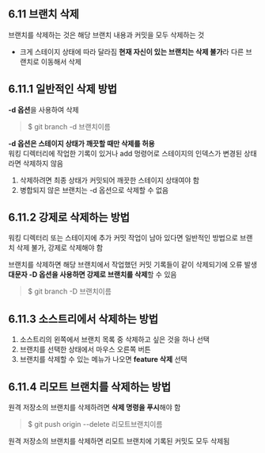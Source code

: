 ## 6.11 브랜치 삭제
브랜치를 삭제하는 것은 해당 브랜치 내용과 커밋을 모두 삭제하는 것
  + 크게 스테이지 상태에 따라 달라짐
**현재 자신이 있는 브랜치는 삭제 불가**라 다른 브랜치로 이동해서 삭제


## 6.11.1 일반적인 삭제 방법
**-d 옵션**을 사용하여 삭제
> $ git branch -d 브랜치이름

**-d 옵션은 스테이지 상태가 깨끗할 때만 삭제를 허용** <br>
워킹 디렉터리에 작업한 기록이 있거나 add 멍령어로 스테이지의 인덱스가 변경된 상태라면 삭제하지 않음
1. 삭제하려면 최종 상태가 커밋되어 깨끗한 스테이지 상태여야 함
2. 병합되지 않은 브랜치는 -d 옵션으로 삭제할 수 없음


## 6.11.2 강제로 삭제하는 방법
워킹 디렉터리 또는 스테이지에 추가 커밋 작업이 남아 있다면 일반적인 방법으로 브랜치 삭제 불가, 강제로 삭제해야 함

브랜치를 삭제하면 해당 브랜치에서 작업했던 커밋 기록들이 같이 삭제되기에 오류 발생 <br>
**대문자 -D 옵션을 사용하면 강제로 브랜치를 삭제**할 수 있음
> $ git branch -D 브랜치이름


## 6.11.3 소스트리에서 삭제하는 방법
1. 소스트리의 왼쪽에서 브랜치 목록 중 삭제하고 싶은 것을 하나 선택
2. 브랜치를 선택한 상태에서 마우스 오른쪽 버튼
3. 브랜치를 삭제할 수 있는 메뉴가 나오면 **feature 삭제** 선택


## 6.11.4 리모트 브랜치를 삭제하는 방법
원격 저장소의 브랜치를 삭제하려면 **삭제 명령을 푸시**해야 함
> $ git push origin --delete 리모트브랜치이름

원격 저장소의 브랜치를 삭제하면 리모트 브랜치에 기록된 커밋도 모두 삭제됨
